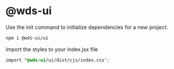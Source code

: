 # @wds-ui

Use the init command to initialize dependencies for a new project:

```bash
npm i @wds-ui/ui
```

Import the styles to your index.jsx file

```css
import "@wds-ui/ui/dist/cjs/index.css";


```

